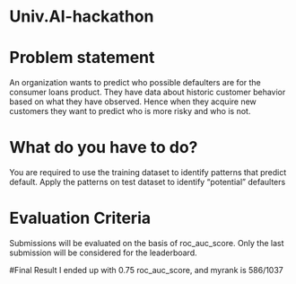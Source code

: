 # Univ.AI-hackathon
# Problem statement
An organization wants to predict who possible defaulters are for the consumer loans product. They have data about historic customer behavior based on what they have observed. Hence when they acquire new customers they want to predict who is more risky and who is not.

# What do you have to do?
You are required to use the training dataset to identify patterns that predict default. Apply the patterns on test dataset to identify “potential” defaulters

# Evaluation Criteria
Submissions will be evaluated on the basis of roc_auc_score. Only the last submission will be considered for the leaderboard.

#Final Result
I ended up with 0.75 roc_auc_score, and myrank is 586/1037
